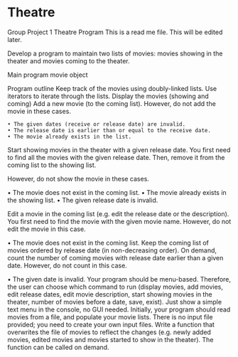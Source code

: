 # Theatre
Group Project 1 Theatre Program
This is a read me file. This will be edited later.

Develop a program to maintain two lists of movies: movies showing in the theater and movies coming
to the theater.

Main program
movie object


Program outline
Keep track of the movies using doubly-linked lists.
Use iterators to iterate through the lists.
Display the movies (showing and coming)
Add a new movie (to the coming list).
   However, do not add the movie in these cases.
   
    • The given dates (receive or release date) are invalid.
    • The release date is earlier than or equal to the receive date.
    • The movie already exists in the list.
Start showing movies in the theater with a given release date. You first need to find all the movies with the given release date. Then, remove it from the coming list to the showing list.

  However, do not show the movie in these cases.
  
   • The movie does not exist in the coming list.
   • The movie already exists in the showing list.
   • The given release date is invalid.
   
Edit a movie in the coming list (e.g. edit the release date or the description). You first need to find the movie with the given movie name. 
  However, do not edit the movie in this case.
  
   • The movie does not exist in the coming list.
Keep the coming list of movies ordered by release date (in non-decreasing order).
On demand, count the number of coming movies with release date earlier than a given date.
  However, do not count in this case.
  
   • The given date is invalid.
Your program should be menu-based. Therefore, the user can choose which command to run (display movies, add movies, edit release dates, edit movie description, start showing movies in the theater, number of movies before a date, save, exist). Just show a simple text menu in the console, no GUI needed.
Initially, your program should read movies from a file, and populate your movie lists. There is no input file provided; you need to create your own input files.
Write a function that overwrites the file of movies to reflect the changes (e.g. newly added movies, edited movies and movies started to show in the theater). The function can be called on demand.
